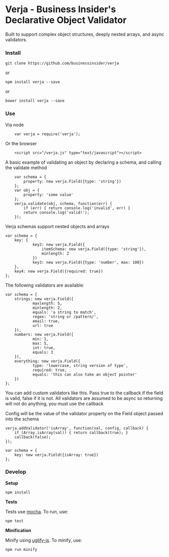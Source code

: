 Verja - Business Insider's Declarative Object Validator
=================================

Built to support complex object structures, deeply nested arrays, and async validators.


### Install

```git clone https://github.com/businessinsider/verja```

or
 
```npm install verja --save```

or

```bower install verja --save```


### Use
Via node

```
	var verja = require('verja');
```

Or the browser

```
	<script src="/verja.js" type="text/javascript"></script>
```

A basic example of validating an object by declaring a schema, and calling the validate method

```
	var schema = {
		property: new verja.Field({type: 'string'})
	};
	var obj = {
		property: 'some value'
	};
	verja.validate(obj, schema, function(err) {
		if (err) { return console.log('invalid', err) }
		return console.log('valid!');
	});
```

Verja schemas support nested objects and arrays

```
var schema = {
	key: {
			key2: new verja.Field({
				itemSchema: new verja.Field({type: 'string'}),
				minlength: 2
			})
			key3: new verja.Field({type: 'number', max: 100})
	},
	key4: new verja.Field({required: true})
};
```
The following validators are available:

```
var schema = {
	strings: new verja.Field({
			maxlength: 5, 
			minlength: 2, 
			equals: 'a string to match',
			regex: 'string or /pattern/',
			email: true,
			url: true
	}),
	numbers: new verja.Field({
			min: 1,
			max: 5,
			int: true,
			equals: 3		
	}),
	everything: new verja.Field({
			type: 'lowercase, string version of type',
			required: true,
			equals: 'this can also take an object pointer'
	})
};
```

You can add custom validators like this. Pass true to the callback if the field is valid, false if it is not.  All validators are assumed to be async so returning will not do anything, you must use the callback

Config will be the value of the validator property on the Field object passed into the schema

```
verja.addValidator('isArray', function(val, config, callback) {
	if (Array.isArray(val)) { return callback(true); }
	callback(false);
});

var schema = {
	key: new verja.Field({isArray: true})
};
```


### Develop
**Setup**

```npm install```


**Tests**

Tests use [mocha](http://mochajs.org/).  To run, use:

```npm test```

**Minification**

Minify using [uglify-js](http://lisperator.net/uglifyjs/). To minify, use:

```npm run minify```